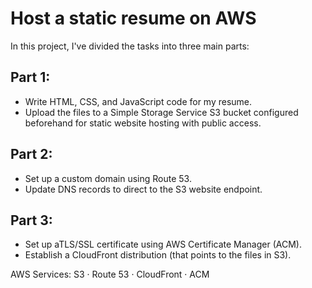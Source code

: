# Host a static resume on AWS

In this project, I've divided the tasks into three main parts:

## Part 1:
- Write HTML, CSS, and JavaScript code for my resume.
- Upload the files to a Simple Storage Service S3 bucket configured beforehand for static website hosting with public access.

## Part 2:
- Set up a custom domain using Route 53.
- Update DNS records to direct to the S3 website endpoint.

## Part 3:
- Set up aTLS/SSL certificate using AWS Certificate Manager (ACM).
- Establish a CloudFront distribution (that points to the files in S3).

AWS Services: S3 · Route 53 · CloudFront · ACM

